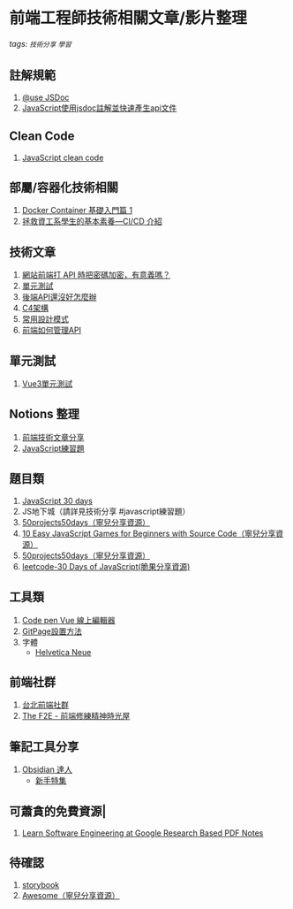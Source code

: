 # 前端工程師技術相關文章/影片整理
###### tags: `技術分享` `學習`

## 註解規範

1. [@use JSDoc](https://jsdoc.app/)
2. [JavaScript使用jsdoc註解並快速產生api文件](https://www.gss.com.tw/blog/javascript%E4%BD%BF%E7%94%A8jsdoc%E8%A8%BB%E8%A7%A3%E4%B8%A6%E5%BF%AB%E9%80%9F%E7%94%A2%E7%94%9Fapi%E6%96%87%E4%BB%B6)



## Clean Code
1. [JavaScript clean code](https://github.com/ryanmcdermott/clean-code-javascript)

## 部屬/容器化技術相關
1. [Docker Container 基礎入門篇 1](https://azole.medium.com/docker-container-%E5%9F%BA%E7%A4%8E%E5%85%A5%E9%96%80%E7%AF%87-1-3cb8876f2b14)
2. [拯救資工系學生的基本素養—CI/CD 介紹](https://www.youtube.com/watch?v=b77i9_v0iC8&ab_channel=CodingNeutrino%E2%80%94%E5%BE%AE%E4%B8%AD%E5%AD%90%E7%9A%84%E7%A8%8B%E5%BC%8F%E6%95%99%E5%AD%B8)




## 技術文章
1. [網站前端打 API 時把密碼加密，有意義嗎？](https://blog.huli.tw/2023/01/10/security-of-encrypt-or-hash-password-in-client-side/)
2. [單元測試](https://www.youtube.com/watch?v=1ah2jZ9FeQs)
3. [後端API還沒好怎麼辦](https://www.youtube.com/watch?v=KGkfN6BX4p4)
4. [C4架構](https://www.youtube.com/watch?v=rr9OUCC6h2M)
5. [常用設計模式](https://refactoringguru.cn/design-patterns)
6. [前端如何管理API](https://ithelp.ithome.com.tw/m/articles/10215132)

## 單元測試
1. [Vue3單元測試](https://ithelp.ithome.com.tw/m/users/20119062/ironman/5554)


## Notions 整理
1. [前端技術文章分享](https://www.notion.so/semijikure/17ae0f21389449cba0df22536b1a3619?pvs=4 )
2. [JavaScript練習題](https://www.notion.so/semijikure/JavaScript-430a49e6269a4377875bea55d920b278?pvs=4)



## 題目類
1. [JavaScript 30 days](https://javascript30.com/)
2. JS地下城（請詳見技術分享 #javascript練習題）
3. [50projects50days（寧兒分享資源）](https://github.com/bradtraversy/50projects50days)
4. [10 Easy JavaScript Games for Beginners with Source Code（寧兒分享資源）](https://www.codingnepalweb.com/best-javascript-games-for-beginners/?fbclid=PAAabVdtJk1hV92MkDzcZibSjue0V3YZlTy6K-F8Q_Vg6nsSDB3YeeRwHNf_8_aem_AXNtu0t4CAcjRWA7eOaMBKQZvWDy8NubwnRi68HJDlZARHHZn7jT7U8IiaBCCeOxYIo)
5. [50projects50days（寧兒分享資源）](https://github.com/bradtraversy/50projects50days)
6. [leetcode-30 Days of JavaScript(脆果分享資源)](https://leetcode.com/studyplan/30-days-of-javascript/)
## 工具類
1. [Code pen  Vue 線上編輯器](https://codepen.io/pen/editor/vue)
2. [GitPage設置方法](https://www.youtube.com/watch?v=05MbBWB6Gbc)
3. 字體
    - [Helvetica Neue]( https://www.cdnfonts.com/helvetica-neue-5.font)

## 前端社群
1. [台北前端社群](https://www.facebook.com/groups/f2e.taipei)
2. [The F2E - 前端修練精神時光屋](https://www.facebook.com/groups/173311386703334)

## 筆記工具分享
1. [Obsidian 達人](https://www.youtube.com/playlist?list=PLWg9zacwOnwfcpVm5pAKgOHms7PntsgJS)
    - [新手特集](https://www.youtube.com/playlist?list=PLWg9zacwOnwebfNzcvggafKd3L7xSI6Ai)

## 可蕭貪的免費資源|
1. [Learn Software Engineering at Google Research Based PDF Notes
](https://mcqstop.com/learn-software-engineering-at-google-reach-based-pdf-notes/)


## 待確認
1. [storybook](https://storybook.js.org/)
2. [Awesome（寧兒分享資源）](https://github.com/sindresorhus/awesome)